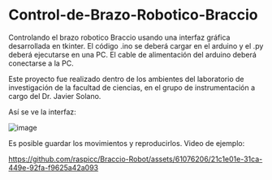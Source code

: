 # Control-de-Brazo-Robotico-Braccio
Controlando el brazo robotico Braccio usando una interfaz gráfica desarrollada en tkinter.
El código .ino se deberá cargar en el arduino y el .py deberá ejecutarse en una PC. El cable de alimentación del arduino deberá conectarse a la PC.

Este proyecto fue realizado dentro de los ambientes del laboratorio de investigación de la facultad de ciencias, en el grupo de instrumentación a cargo del Dr. Javier Solano.

Así se ve la interfaz: 

![image](https://github.com/raspicc/Braccio-Robot/assets/61076206/47f26c5b-5b5c-4d2c-8912-fb20d1713b6f)

Es posible guardar los movimientos y reproducirlos. Video de ejemplo:

https://github.com/raspicc/Braccio-Robot/assets/61076206/21c1e01e-31ca-449e-92fa-f9625a42a093

